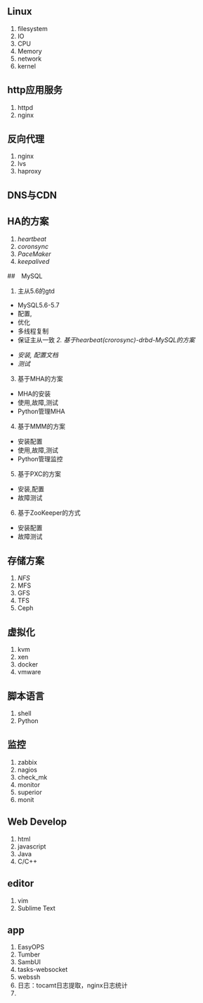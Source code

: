 ## Linux
1. filesystem
2. IO
3. CPU
4. Memory
5. network
6. kernel

## http应用服务
1. httpd
2. nginx

## 反向代理
1. nginx
2. lvs
3. haproxy

## DNS与CDN

## HA的方案
1. _heartbeat_
2. _coronsync_
3. _PaceMaker_
4. _keepalived_

##　MySQL
1. 主从5.6的gtd
  - MySQL5.6-5.7
  - 配置,
  - 优化
  - 多线程复制
  - 保证主从一致
_2. 基于hearbeat(crorosync)-drbd-MySQL的方案_
  * _安装, 配置文档_
  * _测试_
3. 基于MHA的方案
  * MHA的安装
  * 使用,故障,测试
  * Python管理MHA
4. 基于MMM的方案
  * 安装配置
  * 使用,故障,测试
  * Python管理监控
5. 基于PXC的方案
  * 安装,配置
  * 故障测试
6. 基于ZooKeeper的方式
  * 安装配置
  * 故障测试

## 存储方案
1. _NFS_
2. MFS
3. GFS
4. TFS
5. Ceph

## 虚拟化
1. kvm
2. xen
3. docker
4. vmware


## 脚本语言
1. shell
2. Python

## 监控
1. zabbix
2. nagios
3. check_mk
4. monitor
5. superior
6. monit

## Web Develop
1. html
2. javascript
3. Java
4. C/C++

## editor
1. vim
2. Sublime Text



## app
1. EasyOPS
2. Tumber
3. SambUI
4. tasks-websocket
5. webssh
6. 日志：tocamt日志提取，nginx日志统计
7. 

